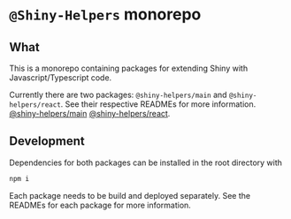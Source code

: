 # `@Shiny-Helpers` monorepo

## What

This is a monorepo containing packages for extending Shiny with Javascript/Typescript code.

Currently there are two packages: `@shiny-helpers/main` and `@shiny-helpers/react`. See their respective READMEs for more information. [@shiny-helpers/main](packages/main/README.md) [@shiny-helpers/react](packages/react/README.md).

## Development

Dependencies for both packages can be installed in the root directory with

```bash
npm i
```

Each package needs to be build and deployed separately. See the READMEs for each package for more information.
